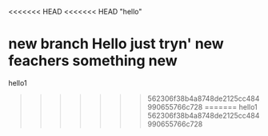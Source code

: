 <<<<<<< HEAD
<<<<<<< HEAD
"hello" 

new branch
Hello just tryn' new feachers 
something new 
=======
hello1
>>>>>>> 562306f38b4a8748de2125cc484990655766c728
=======
hello1
>>>>>>> 562306f38b4a8748de2125cc484990655766c728
